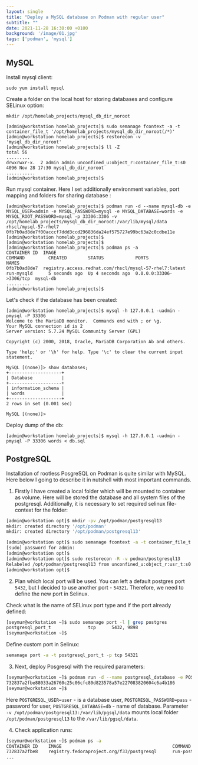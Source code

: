 ```yaml
---
layout: single
title: "Deploy a MySQL database on Podman with regular user" 
subtitle: ""
date: 2021-11-28 16:30:00 +0100
background: '/image/01.jpg'
tags: ['podman', 'mysql']
---
```


## MySQL
Install mysql client:

````
sudo yum install mysql
````

Create a folder on the local host for storing databases and configure SELinux option:

````
mkdir /opt/homelab_projects/mysql_db_dir_noroot

[admin@workstation homelab_projects]$ sudo semanage fcontext -a -t container_file_t '/opt/homelab_projects/mysql_db_dir_noroot(/*)'
[admin@workstation homelab_projects]$ restorecon -v 'mysql_db_dir_noroot'
[admin@workstation homelab_projects]$ ll -Z 
total 56
.........
drwxrwxr-x.  2 admin admin unconfined_u:object_r:container_file_t:s0  4096 Nov 28 17:30 mysql_db_dir_noroot
...........
[admin@workstation homelab_projects]$ 

````

Run mysql container. Here I set additionally environment variables, port mapping and folders for sharing database :

````
[admin@workstation homelab_projects]$ podman run -d --name mysql-db -e MYSQL_USER=admin -e MYSQL_PASSWORD=mysql -e MYSQL_DATABASE=words -e MYSQL_ROOT_PASSWORD=mysql -p 33306:3306 -v /opt/homelab_projects/mysql_db_dir_noroot:/var/lib/mysql/data rhscl/mysql-57-rhel7
0fb7b0ad8de7f00acccf7ddd3ccd296836da24ef575727e99bc63a2c0cdbe11e
[admin@workstation homelab_projects]$ 
[admin@workstation homelab_projects]$ 
[admin@workstation homelab_projects]$ podman ps -a
CONTAINER ID  IMAGE                                                                                                      COMMAND         CREATED        STATUS            PORTS                    NAMES
0fb7b0ad8de7  registry.access.redhat.com/rhscl/mysql-57-rhel7:latest                                                     run-mysqld      5 seconds ago  Up 4 seconds ago  0.0.0.0:33306->3306/tcp  mysql-db
.........
[admin@workstation homelab_projects]$ 

````

Let's check if the database has been created:

````
[admin@workstation homelab_projects]$ mysql -h 127.0.0.1 -uadmin -pmysql -P 33306
Welcome to the MariaDB monitor.  Commands end with ; or \g.
Your MySQL connection id is 2
Server version: 5.7.24 MySQL Community Server (GPL)

Copyright (c) 2000, 2018, Oracle, MariaDB Corporation Ab and others.

Type 'help;' or '\h' for help. Type '\c' to clear the current input statement.

MySQL [(none)]> show databases;
+--------------------+
| Database           |
+--------------------+
| information_schema |
| words              |
+--------------------+
2 rows in set (0.001 sec)

MySQL [(none)]> 
````

Deploy dump of the db:

````
[admin@workstation homelab_projects]$ mysql -h 127.0.0.1 -uadmin -pmysql -P 33306 words < db.sql 
````

## PostgreSQL
Installation of rootless PosgreSQL on Podman is quite similar with MySQL. Here below I going to describe it in nutshell with most important commands.

1. Firstly I have created a local folder which will be mounted to container as volume. Here will be stored the database and all system files of the postgresql. Additionally, it is necessary to set required selinux file-context for the folder:
````bash
[admin@workstation opt]$ mkdir -pv /opt/podman/postgresql13
mkdir: created directory '/opt/podman'
mkdir: created directory '/opt/podman/postgresql13'

[admin@workstation opt]$ sudo semanage fcontext -a -t container_file_t "/opt/podman/postgresql13(/.*)?"
[sudo] password for admin: 
[admin@workstation opt]$ 
[admin@workstation opt]$ sudo restorecon -R -v podman/postgresql13
Relabeled /opt/podman/postgresql13 from unconfined_u:object_r:usr_t:s0 to unconfined_u:object_r:container_file_t:s0
[admin@workstation opt]$ 
````

2. Plan which local port will be used. You can left a default postgres port ``5432``, but I decided to use another port - ``54321``. Therefore, we need to define the new port in Selinux. 

Check what is the name of SELinux port type and if the port already defined:
````bash
[seymur@workstation ~]$ sudo semanage port -l | grep postgres
postgresql_port_t              tcp      5432, 9898
[seymur@workstation ~]$ 
````

Define custom port in Selinux:
````bash
semanage port -a -t postgresql_port_t -p tcp 54321
````

3. Next, deploy Posgresql with the required parameters: 
````bash
[seymur@workstation ~]$ podman run -d --name postgresql_database -e POSTGRESQL_USER=user -e POSTGRESQL_PASSWORD=pass -e POSTGRESQL_DATABASE=db -p 54321:5432 -v /opt/podman/postgresql13:/var/lib/pgsql/data registry.fedoraproject.org/f33/postgresql
732837a2fbe88033a26760c25c06cfc80d823578a57e227083820604c6a4b186
[seymur@workstation ~]$ 
````

Here ``POSTGRESQL_USER=user`` - is a database user, ``POSTGRESQL_PASSWORD=pass`` - password for user, ``POSTGRESQL_DATABASE=db`` - name of database. Parameter ``-v /opt/podman/postgresql13:/var/lib/pgsql/data`` mounts local folder ``/opt/podman/postgresql13`` to the ``/var/lib/pgsql/data``. 

4. Check application runs:
````bash
[seymur@workstation ~]$ podman ps -a
CONTAINER ID    IMAGE                                          COMMAND               CREATED       STATUS                   PORTS                    NAMES
732837a2fbe8    registry.fedoraproject.org/f33/postgresql      run-postgresql        2 hours ago   Up 2 hours ago           0.0.0.0:54321->5432/tcp  postgresql_database
...
````



